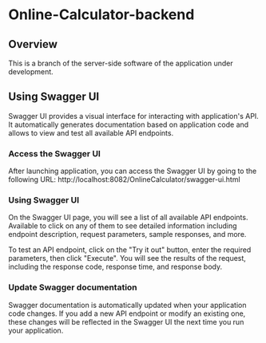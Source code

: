 # Online-Calculator-backend

## Overview

This is a branch of the server-side software of the application under development.

## Using Swagger UI

Swagger UI provides a visual interface for interacting with application's API. It automatically generates documentation based on application code and allows to view and test all available API endpoints.

### Access the Swagger UI

After launching application, you can access the Swagger UI by going to the following URL: http://localhost:8082/OnlineCalculator/swagger-ui.html

### Using Swagger UI

On the Swagger UI page, you will see a list of all available API endpoints. Available to click on any of them to see detailed information including endpoint description, request parameters, sample responses, and more.

To test an API endpoint, click on the "Try it out" button, enter the required parameters, then click "Execute". You will see the results of the request, including the response code, response time, and response body.

### Update Swagger documentation

Swagger documentation is automatically updated when your application code changes. If you add a new API endpoint or modify an existing one, these changes will be reflected in the Swagger UI the next time you run your application.